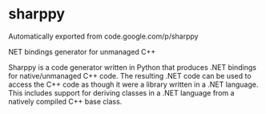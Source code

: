 # sharppy
Automatically exported from code.google.com/p/sharppy

NET bindings generator for unmanaged C++

Sharppy is a code generator written in Python that produces .NET bindings for native/unmanaged C++ code. The resulting .NET code can be used to access the C++ code as though it were a library written in a .NET language. This includes support for deriving classes in a .NET language from a natively compiled C++ base class.
